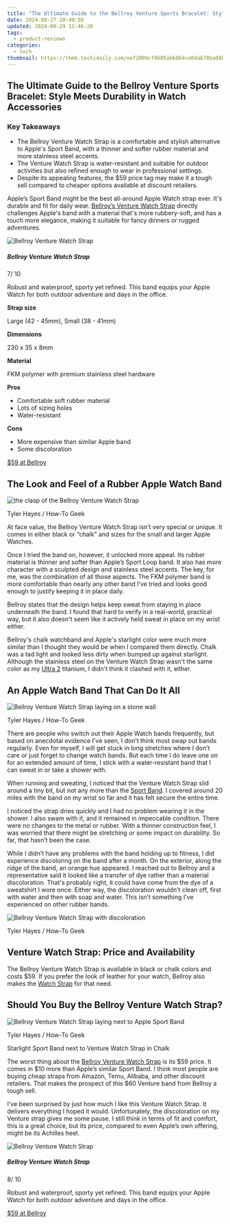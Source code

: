 ```yaml
---
title: "The Ultimate Guide to the Bellroy Venture Sports Bracelet: Style Meets Durability in Watch Accessories"
date: 2024-08-27 20:49:50
updated: 2024-08-29 12:46:20
tags:
  - product-reviews
categories:
  - tech
thumbnail: https://thmb.techidaily.com/eef2009cf8605abb864ce0da678ba08025e7a86301259979343ff3d486247b82.jpg
---
```


## The Ultimate Guide to the Bellroy Venture Sports Bracelet: Style Meets Durability in Watch Accessories

### Key Takeaways

* The Bellroy Venture Watch Strap is a comfortable and stylish alternative to Apple's Sport Band, with a thinner and softer rubber material and more stainless steel accents.
* The Venture Watch Strap is water-resistant and suitable for outdoor activities but also refined enough to wear in professional settings.
* Despite its appealing features, the $59 price tag may make it a tough sell compared to cheaper options available at discount retailers.

 Apple’s Sport Band might be the best all-around Apple Watch strap ever. It's durable and fit for daily wear. [Bellroy’s Venture Watch Strap](https://click.linksynergy.com/deeplink?id=2QzUaswX1as&mid=43345&u1=UUhtgUeUpU2000807&murl=https%3A%2F%2Fbellroy.com%2Fproducts%2Fventure-watch-strap) directly challenges Apple's band with a material that's more rubbery-soft, and has a touch more elegance, making it suitable for fancy dinners or rugged adventures.

![Bellroy Venture Watch Strap](https://static1.howtogeekimages.com/wordpress/wp-content/uploads/2023/10/0-removebg-preview.png) 

#####  Bellroy Venture Watch Strap

7/ 10 

Robust and waterproof, sporty yet refined. This band equips your Apple Watch for both outdoor adventure and days in the office.

**Strap size** 

 Large (42 - 45mm), Small (38 - 41mm) 

**Dimensions** 

 230 x 35 x 8mm 

**Material** 

 FKM polymer with premium stainless steel hardware 

**Pros** 
* Comfortable soft rubber material
* Lots of sizing holes
* Water-resistant

**Cons** 
* More expensive than similar Apple band
* Some discoloration

[$59 at Bellroy](https://click.linksynergy.com/deeplink?id=2QzUaswX1as&mid=43345&u1=UUhtgUeUpU2000807&murl=https%3A%2F%2Fbellroy.com%2Fproducts%2Fventure-watch-strap%3Fcolor%3Dshadow%26material%3Dfkm%5Fpolymer%26size%3Dlarge%5Fwatch%5Fstrap%23slide-0) 

##  The Look and Feel of a Rubber Apple Watch Band

![the clasp of the Bellroy Venture Watch Strap](https://static1.howtogeekimages.com/wordpress/wp-content/uploads/wm/2023/10/the-clasp-of-the-bellroy-venture-watch-strap.JPG) 

Tyler Hayes / How-To Geek

 At face value, the Bellroy Venture Watch Strap isn’t very special or unique. It comes in either black or “chalk” and sizes for the small and larger Apple Watches.

 Once I tried the band on, however, it unlocked more appeal. Its rubber material is thinner and softer than Apple’s Sport Loop band. It also has more character with a sculpted design and stainless steel accents. The key, for me, was the combination of all those aspects. The FKM polymer band is more comfortable than nearly any other band I’ve tried and looks good enough to justify keeping it in place daily.

 Bellroy states that the design helps keep sweat from staying in place underneath the band. I found that hard to verify in a real-world, practical way, but it also doesn't seem like it actively held sweat in place on my wrist either.

 Bellroy's chalk watchband and Apple's starlight color were much more similar than I thought they would be when I compared them directly. Chalk was a tad light and looked less dirty when bumped up against starlight. Although the stainless steel on the Venture Watch Strap wasn't the same color as my [Ultra 2](https://youtube-help.techidaily.com/new-mastering-your-youtube-pinpointing-a-specialized-audience/) titanium, I didn't think it clashed with it, either.

##  An Apple Watch Band That Can Do It All

![Bellroy Venture Watch Strap laying on a stone wall](https://static1.howtogeekimages.com/wordpress/wp-content/uploads/wm/2023/10/bellroy-venture-watch-strap-laying-on-stone.JPG) 

Tyler Hayes / How-To Geek

 There are people who switch out their Apple Watch bands frequently, but based on anecdotal evidence I've seen, I don’t think most swap out bands regularly. Even for myself, I will get stuck in long stretches where I don’t care or just forget to change watch bands. But each time I do leave one on for an extended amount of time, I stick with a water-resistant band that I can sweat in or take a shower with.

 When running and sweating, I noticed that the Venture Watch Strap slid around a tiny bit, but not any more than the [Sport Band](https://www.apple.com/shop/product/MT403AM/A/45mm-mulberry-sport-band-m-l). I covered around 20 miles with the band on my wrist so far and it has felt secure the entire time.

 I noticed the strap dries quickly and I had no problem wearing it in the shower. I also swam with it, and it remained in impeccable condition. There were no changes to the metal or rubber. With a thinner construction feel, I was worried that there might be stretching or some impact on durability. So far, that hasn’t been the case.

 While I didn’t have any problems with the band holding up to fitness, I did experience discoloring on the band after a month. On the exterior, along the ridge of the band, an orange hue appeared. I reached out to Bellroy and a representative said it looked like a transfer of dye rather than a material discoloration. That's probably right, it could have come from the dye of a sweatshirt I wore once. Either way, the discoloration wouldn't clean off, first with water and then with soap and water. This isn’t something I’ve experienced on other rubber bands. 

![Bellroy Venture Watch Strap with discoloration](https://static1.howtogeekimages.com/wordpress/wp-content/uploads/wm/2023/11/venture-watch-strap-with-discoloration.JPG) 

Tyler Hayes / How-To Geek

##  Venture Watch Strap: Price and Availability

 The Bellroy Venture Watch Strap is available in black or chalk colors and costs $59\. If you prefer the look of leather for your watch, Bellroy also makes the [Watch Strap](https://click.linksynergy.com/deeplink?id=2QzUaswX1as&mid=43345&u1=UUhtgUeUpU2000807&murl=https%3A%2F%2Fbellroy.com%2Fproducts%2Fwatch-strap%3Fcolor%3Dterracotta%26material%3Dleather%26size%3Dlarge%5Fwatch%5Fstrap%23slide-6) for that need.

##  Should You Buy the Bellroy Venture Watch Strap?

![Bellroy Venture Watch Strap laying next to Apple Sport Band](https://static1.howtogeekimages.com/wordpress/wp-content/uploads/wm/2023/10/bellroy-venture-watch-strap-laying-next-to-apple-sport-loop.JPG) 

Tyler Hayes / How-To Geek

Starlight Sport Band next to Venture Watch Strap in Chalk

 The worst thing about the [Bellroy Venture Watch Strap](https://click.linksynergy.com/deeplink?id=2QzUaswX1as&mid=43345&u1=UUhtgUeUpU2000807&murl=https%3A%2F%2Fbellroy.com%2Fproducts%2Fventure-watch-strap) is its $59 price. It comes in $10 more than Apple’s similar Sport Band. I think most people are buying cheap straps from Amazon, Temu, Alibaba, and other discount retailers. That makes the prospect of this $60 Venture band from Bellroy a tough sell.

 I’ve been surprised by just how much I like this Venture Watch Strap. It delivers everything I hoped it would. Unfortunately, the discoloration on my Venture strap gives me some pause. I still think in terms of fit and comfort, this is a great choice, but its price, compared to even Apple’s own offering, might be its Achilles heel.

![Bellroy Venture Watch Strap](https://static1.howtogeekimages.com/wordpress/wp-content/uploads/2023/10/0-removebg-preview.png) 

#####  Bellroy Venture Watch Strap

8/ 10 

Robust and waterproof, sporty yet refined. This band equips your Apple Watch for both outdoor adventure and days in the office.

[$59 at Bellroy](https://click.linksynergy.com/deeplink?id=2QzUaswX1as&mid=43345&u1=UUhtgUeUpU2000807&murl=https%3A%2F%2Fbellroy.com%2Fproducts%2Fventure-watch-strap%3Fcolor%3Dshadow%26material%3Dfkm%5Fpolymer%26size%3Dlarge%5Fwatch%5Fstrap%23slide-0)

<ins class="adsbygoogle"
     style="display:block"
     data-ad-format="autorelaxed"
     data-ad-client="ca-pub-7571918770474297"
     data-ad-slot="1223367746"></ins>



<ins class="adsbygoogle"
     style="display:block"
     data-ad-client="ca-pub-7571918770474297"
     data-ad-slot="8358498916"
     data-ad-format="auto"
     data-full-width-responsive="true"></ins>
